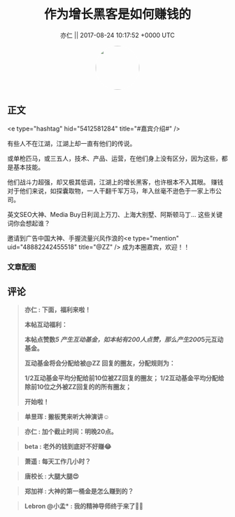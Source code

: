<h1 align="center">作为增长黑客是如何赚钱的</h1>




<p align="center">
    <a>亦仁 || 2017-08-24 10:17:52 &#43;0000 UTC</a>
</p>

<div align="center">
    <img src="https://images.zsxq.com/Fn3NQqCN8nuGF86yZPXSbEsl0mb3?e=1590940799&amp;token=kIxbL07-8jAj8w1n4s9zv64FuZZNEATmlU_Vm6zD:pfbNc8W3hS0oYG_hyXXh_rHMHuc=" width="100" height="100" style="border:1px solid;border-radius:50%; color:#ffffff"/>
</div>




## 正文

<div>
&lt;e type=&#34;hashtag&#34; hid=&#34;5412581284&#34; title=&#34;#嘉宾介绍#&#34; /&gt;  

有些人不在江湖，江湖上却一直有他们的传说。 

或单枪匹马，或三五人，技术、产品、运营，在他们身上没有区分，因为这些，都是基本技能。

他们战斗力超强，却又极其低调，江湖上的增长黑客，也许根本不入其眼。 赚钱对于他们来说，如探囊取物，一人干翻千军万马，年入丝毫不逊色于一家上市公司。

英文SEO大神、Media Buy日利润上万刀、上海大别墅、阿斯顿马丁... 这些关键词你会想起谁？ 

邀请到广告中国大神、手握流量兴风作浪的&lt;e type=&#34;mention&#34; uid=&#34;48882242455518&#34; title=&#34;@ZZ&#34; /&gt;  成为本圈嘉宾，欢迎！！
</div>

### 文章配图

<div class="image" align="center">

</div>


## 评论

<div align="left">
<div>

<blockquote >
<span> <strong>亦仁 : 下面，福利来啦！ 

本帖互动福利：

本帖点赞数*5 产生互动基金，如本帖有200人点赞，那么产生200*5元互动基金。 

互动基金将会分配给被@ZZ  回复的圈友，分配规则为：

1/2互动基金平均分配给前10位被ZZ回复的圈友；
1/2互动基金平均分配给除前10位之外被ZZ回复的的所有圈友；

开始啦！ </strong></span>
</blockquote>

<blockquote >
<span> <strong>单昱珲 : 搬板凳来听大神演讲☺️ </strong></span>
</blockquote>

<blockquote >
<span> <strong>亦仁 : 加个截止时间：明晚20点。 </strong></span>
</blockquote>

<blockquote >
<span> <strong>beta : 老外的钱到底好不好赚😂 </strong></span>
</blockquote>

<blockquote >
<span> <strong>萧遥 : 每天工作几小时？ </strong></span>
</blockquote>

<blockquote >
<span> <strong>唐校长 : 大腿大腿😍 </strong></span>
</blockquote>

<blockquote >
<span> <strong>郑加祥 : 大神的第一桶金是怎么赚到的？ </strong></span>
</blockquote>

<blockquote >
<span> <strong>Lebron @小孟* : 我的精神导师终于来了👏👏 </strong></span>
</blockquote>

</div>
</div>